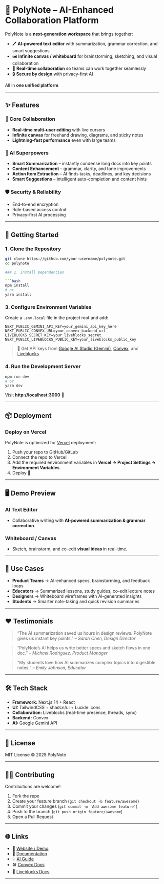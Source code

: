 

# 📝 PolyNote – AI-Enhanced Collaboration Platform  

PolyNote is a **next-generation workspace** that brings together:  

- 🖊️ **AI-powered text editor** with summarization, grammar correction, and smart suggestions  
- 🖼️ **Infinite canvas / whiteboard** for brainstorming, sketching, and visual collaboration  
- 🤝 **Real-time collaboration** so teams can work together seamlessly  
- 🔒 **Secure by design** with privacy-first AI  

All in **one unified platform**.  

---

## ✨ Features  

### 🔹 Core Collaboration  
- **Real-time multi-user editing** with live cursors  
- **Infinite canvas** for freehand drawing, diagrams, and sticky notes  
- **Lightning-fast performance** even with large teams  

### 🤖 AI Superpowers  
- **Smart Summarization** – instantly condense long docs into key points  
- **Content Enhancement** – grammar, clarity, and tone improvements  
- **Action Item Extraction** – AI finds tasks, deadlines, and key decisions  
- **Smart Suggestions** – intelligent auto-completion and content hints  

### 🛡 Security & Reliability  
- End-to-end encryption  
- Role-based access control  
- Privacy-first AI processing  

---

## 🚀 Getting Started  

### 1. Clone the Repository  
```bash
git clone https://github.com/your-username/polynote.git
cd polynote

### 2. Install Dependencies

```bash
npm install
# or
yarn install
```

### 3. Configure Environment Variables

Create a `.env.local` file in the project root and add:

```env
NEXT_PUBLIC_GEMINI_API_KEY=your_gemini_api_key_here
NEXT_PUBLIC_CONVEX_URL=your_convex_backend_url
LIVEBLOCKS_SECRET_KEY=your_liveblocks_secret
NEXT_PUBLIC_LIVEBLOCKS_PUBLIC_KEY=your_liveblocks_public_key
```

> 🔑 Get API keys from [Google AI Studio (Gemini)](https://aistudio.google.com/), [Convex](https://convex.dev/), and [Liveblocks](https://liveblocks.io/).

### 4. Run the Development Server

```bash
npm run dev
# or
yarn dev
```

Visit **[http://localhost:3000](http://localhost:3000)** 🚀

---

## 📦 Deployment

### Deploy on **Vercel**

PolyNote is optimized for [Vercel](https://vercel.com/) deployment:

1. Push your repo to GitHub/GitLab
2. Connect the repo to Vercel
3. Add the required environment variables in **Vercel → Project Settings → Environment Variables**
4. Deploy 🎉

---

## 🖥 Demo Preview

### AI Text Editor

* Collaborative writing with **AI-powered summarization & grammar correction**.

### Whiteboard / Canvas

* Sketch, brainstorm, and co-edit **visual ideas** in real-time.

---

## 📌 Use Cases

* **Product Teams** → AI-enhanced specs, brainstorming, and feedback loops
* **Educators** → Summarized lessons, study guides, co-edit lecture notes
* **Designers** → Whiteboard wireframes with AI-generated insights
* **Students** → Smarter note-taking and quick revision summaries

---

## ❤️ Testimonials

> “The AI summarization saved us hours in design reviews. PolyNote gives us instant key points.” – *Sarah Chen, Design Director*

> “PolyNote’s AI helps us write better specs and sketch flows in one doc.” – *Michael Rodriguez, Product Manager*

> “My students love how AI summarizes complex topics into digestible notes.” – *Emily Johnson, Educator*

---

## 🛠 Tech Stack

* **Framework:** Next.js 14 + React
* **UI:** TailwindCSS + shadcn/ui + Lucide icons
* **Collaboration:** Liveblocks (real-time presence, threads, sync)
* **Backend:** Convex
* **AI:** Google Gemini API

---

## 📜 License

MIT License © 2025 PolyNote

---

## 👩‍💻 Contributing

Contributions are welcome!

1. Fork the repo
2. Create your feature branch (`git checkout -b feature/awesome`)
3. Commit your changes (`git commit -m 'Add awesome feature'`)
4. Push to the branch (`git push origin feature/awesome`)
5. Open a Pull Request

---

## 🌐 Links

* 🔗 [Website / Demo](#)
* 📖 [Documentation](#)
* 💡 [AI Guide](#)
* 🛠 [Convex Docs](https://docs.convex.dev/)
* 🔮 [Liveblocks Docs](https://liveblocks.io/docs)

---

```


